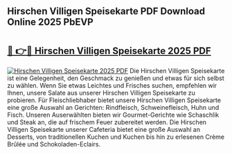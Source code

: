 ## Hirschen Villigen Speisekarte PDF Download Online 2025 PbEVP

# <h2><a href="http://gc8oyu.nevu.top/?p=Hirschen+Villigen+Speisekarte">🔗 👉🔴 Hirschen Villigen Speisekarte 2025 PDF</a></h2>

[![Hirschen Villigen Speisekarte 2025 PDF](https://i.imgur.com/dBaPXMq.png)](http://gc8oyu.nevu.top/?p=Hirschen+Villigen+Speisekarte)
Die Hirschen Villigen Speisekarte ist eine Gelegenheit, den Geschmack zu genießen und etwas für sich selbst zu wählen. Wenn Sie etwas Leichtes und Frisches suchen, empfehlen wir Ihnen, unsere Salate aus unserer Hirschen Villigen Speisekarte zu probieren. Für Fleischliebhaber bietet unsere Hirschen Villigen Speisekarte eine große Auswahl an Gerichten: Rindfleisch, Schweinefleisch, Huhn und Fisch. Unseren Auserwählten bieten wir Gourmet-Gerichte wie Schaschlik und Steak an, die auf frischem Feuer zubereitet werden. Die Hirschen Villigen Speisekarte unserer Cafeteria bietet eine große Auswahl an Desserts, von traditionellen Kuchen und Kuchen bis hin zu erlesenen Crème Brûlée und Schokoladen-Eclairs.
